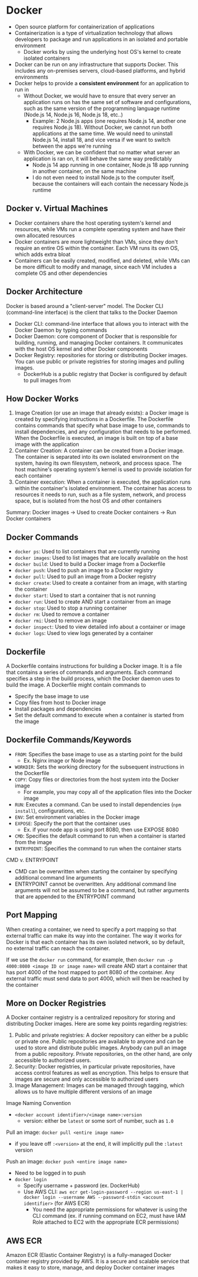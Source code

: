 # Docker
- Open source platform for containerization of applications
- Containerization is a type of virtualization technology that allows developers to package and run applications in an isolated and portable environment
    - Docker works by using the underlying host OS's kernel to create isolated containers
- Docker can be run on any infrastructure that supports Docker. This includes any on-premises servers, cloud-based platforms, and hybrid environments
- Docker helps to provide a **consistent environment** for an application to run in
    - Without Docker, we would have to ensure that every server an application runs on has the same set of software and configurations, such as the same version of the programming language runtime (Node.js 14, Node.js 16, Node.js 18, etc..)
        - Example: 2 Node.js apps (one requires Node.js 14, another one requires Node.js 18). Without Docker, we cannot run both applications at the same time. We would need to uninstall Node.js 14, install 18, and vice versa if we want to switch between the apps we're running
    - With Docker, we can be confident that no matter what server an application is ran on, it will behave the same way predictably
        - Node.js 14 app running in one container, Node.js 18 app running in another container, on the same machine
        - I do not even need to install Node.js to the computer itself, because the containers will each contain the necessary Node.js runtime

## Docker v. Virtual Machines
- Docker containers share the host operating system's kernel and resources, while VMs run a complete operating system and have their own allocated resources
- Docker containers are more lightweight than VMs, since they don't require an entire OS within the container. Each VM runs its own OS, which adds extra bloat
- Containers can be easily created, modified, and deleted, while VMs can be more difficult to modify and manage, since each VM includes a complete OS and other dependencies

## Docker Architecture
Docker is based around a "client-server" model. The Docker CLI (command-line interface) is the client that talks to the Docker Daemon

- Docker CLI: command-line interface that allows you to interact with the Docker Daemon by typing commands
- Docker Daemon: core component of Docker that is responsible for building, running, and managing Docker containers. It communicates with the host OS kernel and other Docker components
- Docker Registry: repositories for storing or distributing Docker images. You can use public or private registries for storing images and pulling images.
    - DockerHub is a public registry that Docker is configured by default to pull images from

## How Docker Works
1. Image Creation (or use an image that already exists): a Docker image is created by specifying instructions in a Dockerfile. The Dockerfile contains commands that specify what base image to use, commands to install dependencies, and any configuration that needs to be performed. When the Dockerfile is executed, an image is built on top of a base image with the application
2. Container Creation: A container can be created from a Docker image. The container is separated into its own isolated environment on the system, having its own filesystem, network, and process space. The host machine's operating system's kernel is used to provide isolation for each container
3. Container execution: When a container is executed, the application runs within the container's isolated environment. The container has access to resources it needs to run, such as a file system, network, and process space, but is isolated from the host OS and other containers

Summary: Docker images -> Used to create Docker containers -> Run Docker containers

## Docker Commands
- `docker ps`: Used to list containers that are currently running
- `docker images`: Used to list images that are locally available on the host
- `docker build`: Used to build a Docker image from a Dockerfile
- `docker push`: Used to push an image to a Docker registry
- `docker pull`: Used to pull an image from a Docker registry
- `docker create`: Used to create a container from an image, with starting the container
- `docker start`: Used to start a container that is not running
- `docker run`: Used to create AND start a container from an image
- `docker stop`: Used to stop a running container
- `docker rm`: Used to remove a container
- `docker rmi`: Used to remove an image
- `docker inspect`: Used to view detailed info about a container or image
- `docker logs`: Used to view logs generated by a container

## Dockerfile
A Dockerfile contains instructions for building a Docker image. It is a file that contains a series of commands and arguments. Each command specifies a step in the build process, which the Docker daemon uses to build the image. A Dockerfile might contain commands to
- Specify the base image to use
- Copy files from host to Docker image
- Install packages and dependencies
- Set the default command to execute when a container is started from the image

## Dockerfile Commands/Keywords
- `FROM`: Specifies the base image to use as a starting point for the build
    - Ex. Nginx image or Node image
- `WORKDIR`: Sets the working directory for the subsequent instructions in the Dockerfile
- `COPY`: Copy files or directories from the host system into the Docker image
    - For example, you may copy all of the application files into the Docker image
- `RUN`: Executes a command. Can be used to install dependencies (`npm install`), configurations, etc.
- `ENV`: Set environment variables in the Docker image
- `EXPOSE`: Specify the port that the container uses
    - Ex. if your node app is using port 8080, then use EXPOSE 8080
- `CMD`: Specifies the default command to run when a container is started from the image
- `ENTRYPOINT`: Specifies the command to run when the container starts

CMD v. ENTRYPOINT
- CMD can be overwritten when starting the container by specifying additional command line arguments
- ENTRYPOINT cannot be overwritten. Any additional command line arguments will not be assumed to be a command, but rather arguments that are appended to the ENTRYPOINT command

## Port Mapping
When creating a container, we need to specify a port mapping so that external traffic can make its way into the container. The way it works for Docker is that each container has its own isolated network, so by default, no external traffic can reach the container.

If we use the `docker run` command, for example, then `docker run -p 4000:8080 <image ID or image name>` will create AND start a container that has port 4000 of the host mapped to port 8080 of the container. Any external traffic must send data to port 4000, which will then be reached by the container

## More on Docker Registries
A Docker container registry is a centralized repository for storing and distributing Docker images. Here are some key points regarding registries:
1. Public and private registries: A docker repository can either be a public or private one. Public repositories are available to anyone and can be used to store and distribute public images. Anybody can pull an image from a public repository. Private repositories, on the other hand, are only accessible to authorized users.
2. Security: Docker registries, in particular private repositories, have access control features as well as encryption. This helps to ensure that images are secure and only accessible to authorized users
3. Image Management: Images can be managed through tagging, which allows us to have multiple different versions of an image

Image Naming Convention
- `<docker account identifier>/<image name>:version`
    - version: either be `latest` or some sort of number, such as `1.0`

Pull an image: `docker pull <entire image name>`
- if you leave off `:<version>` at the end, it will implicitly pull the `:latest` version

Push an image: `docker push <entire image name>`
- Need to be logged in to push
- `docker login`
    - Specify username + password (ex. DockerHub)
    - Use AWS CLI: `aws ecr get-login-password --region us-east-1 | docker login --username AWS --password-stdin <account identifier>` (for AWS ECR)
        - You need the appropriate permissions for whatever is using the CLI command (ex. if running command on EC2, must have IAM Role attached to EC2 with the appropriate ECR permissions)

## AWS ECR
Amazon ECR (Elastic Container Registry) is a fully-managed Docker container registry provided by AWS. It is a secure and scalable service that makes it easy to store, manage, and deploy Docker container images
